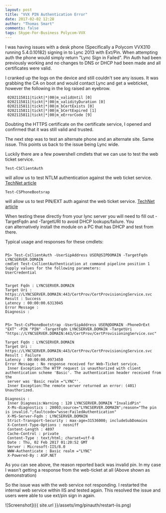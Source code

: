 ```yaml
---
layout: post
title: "VVX PIN Authentication Error"
date: 2017-02-02 12:28
author: "Thomas Smart"
comments: false
tags: Skype-For-Business Polycom-VVX
---
```


I was having issues with a desk phone (Specifically a Polycom VVX310 running 5.4.0.10182) signing in to Lync 2013 with Ext/Pin. When attempting auth the phone would simply return "Lync Sign in Failed". Pin Auth had been previously working and no changes to DNS or DHCP had been made and all certificates were valid.

I cranked up the logs on the device and still couldn't see any issues. It was grabbing the CA on boot and would contact Lync and get a webticket, however the following in the log raised an eyebrow.

~~~~~~~~~~~
 0202115811|tickt|*|00|m_validUntil [0]
 0202115811|tickt|*|00|m_validityDuration [0]
 0202115811|tickt|*|00|m_bCertExists [0]
 0202115811|tickt|*|00|m_bCertExpired [1]
 0202115811|tickt|*|00|m_eErrorCode [9]
~~~~~~~~~~~~~~

Doubting the HTTPS certificate on the certificate service, I opened and confirmed that it was still valid and trusted.

The next step was to test an alternate phone and an alternate site. Same issue. This points us back to the issue being Lync wide.

Luckily there are a few powershell cmdlets that we can use to test the web ticket service.

~~~~~~~~
Test-CSClientAuth
~~~~~~~~
 will allow us to test NTLM authentication against the web ticket service.
 <a href="https://technet.microsoft.com/en-us/library/gg398712(v=ocs.14).aspx"> TechNet article </a>

~~~~~~~~
Test-CSPhoneBootsrap
~~~~~~~~

 will allow us to test PIN/EXT auth against the web ticket service.
 <a href="https://technet.microsoft.com/en-us/library/gg412852.aspx">TechNet article </a>

When testing these directly from your lync server you will need to fill out -TargetFqdn and -TargetURI to avoid DHCP lookups/failure. You can alternatively install the module on a PC that has DHCP and test from there.

Typical usage and responses for these cmdlets:

~~~~~~~~~~~

PS> Test-CsClientAuth -UserSipAddress USER@SIPDOMAIN -TargetFqdn LYNCSERVER.DOMAIN
cmdlet Test-CsClientAuthentication at command pipeline position 1
Supply values for the following parameters:
UserCredential


Target Fqdn : LYNCSERVER.DOMAIN
Target Uri : https://LYNCSERVER.DOMAIN:443/CertProv/CertProvisioningService.svc
Result : Success
Latency : 00:00:00.6313045
Error Message :
Diagnosis :


PS> Test-CsPhoneBootstrap -UserSipAddress USER@DOMAIN -PhoneOrExt "EXT" -PIN "PIN" -TargetFqdn LYNCSERVER.DOMAIN -TargetUri "https://LYNCSERVER.DOMAIN:443/CertProv/CertProvisioningService.svc"

Target Fqdn : LYNCSERVER.DOMAIN
Target Uri : https://LYNCSERVER.DOMAIN:443/CertProv/CertProvisioningService.svc
Result : Failure
Latency : 00:00:00.0973450
Error Message : No response received for Web-Ticket service.
 Inner Exception:The HTTP request is unauthorized with client authentication scheme 'Basic'. The authentication header received from the
 server was 'Basic realm ="LYNC"'.
 Inner Exception:The remote server returned an error: (401) Unauthorized.

Diagnosis :
 Inner Diagnosis:Warning : 120 LYNCSERVER.DOMAIN "InvalidPin"
 X-Ms-diagnostics : 28003;source="LYNCSERVER.DOMAIN";reason="The pin is invalid.";faultcode="wsse:FailedAuthentication"
 X-MS-Server-Fqdn : LYNCSERVER.DOMAIN
 Strict-Transport-Security : max-age=31536000; includeSubDomains
 X-Content-Type-Options : nosniff
 Content-Length : 4897
 Cache-Control : private
 Content-Type : text/html; charset=utf-8
 Date : Thu, 02 Feb 2017 01:20:52 GMT
 Server : Microsoft-IIS/8.0
 WWW-Authenticate : Basic realm ="LYNC"
 X-Powered-By : ASP.NET

~~~~~~~~~~~

As you can see above, the reason reported back was invalid pin. In my case I wasn't getting a response from the web-ticket at all (Above shown as demonstration)

So the issue was with the web service not responding. I restarted the internal web service within IIS and tested again. This resolved the issue and users were able to use ext/pin sign in again.

![Screenshot]({{ site.url }}/assets/img/pinauth/restart-iis.png)
